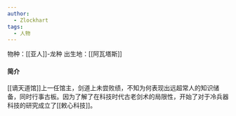 ```yaml
---
author: 
  - Zlockhart
tags:
  - 人物
---
```

物种：[[亚人]]-龙种
出生地：[[阿瓦塔斯]]

#### 简介
[[谪天道馆]]上一任馆主，剑道上未尝败绩，不知为何表现出远超常人的知识储备，同时行事古板。因为了解了在科技时代古老剑术的局限性，开始了对于冷兵器科技的研究成立了[[敕心科技]]。